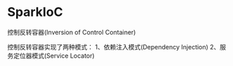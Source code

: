 # SparkIoC
控制反转容器(Inversion of Control Container)

控制反转容器实现了两种模式：
1、依赖注入模式(Dependency Injection)
2、服务定位器模式(Service Locator)
